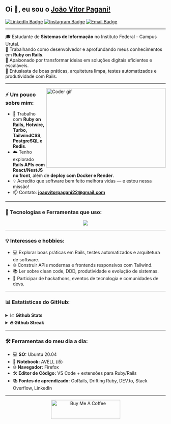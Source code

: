 ## Oi 👋, eu sou o [João Vitor Pagani!](https://github.com/joaovitorpagani99/)

[![LinkedIn Badge](https://img.shields.io/badge/-LinkedIn-0e76a8?style=flat-square&logo=linkedin&logoColor=white)](https://linkedin.com/in/jo%C3%A3o-v%C3%ADtor-pagani-998536195/)
[![Instagram Badge](https://img.shields.io/badge/-Instagram-e4405f?style=flat-square&logo=instagram&logoColor=white)](https://instagram.com/joaovitorpagani1/)
[![Email Badge](https://img.shields.io/badge/-Email-D14836?style=flat-square&logo=gmail&logoColor=white)](mailto:joaovitorpagani22@gmail.com)

---

🎓 Estudante de **Sistemas de Informação** no Instituto Federal - Campus Urutaí.  
💼 Trabalhando como desenvolvedor e aprofundando meus conhecimentos em **Ruby on Rails**.  
🚀 Apaixonado por transformar ideias em soluções digitais eficientes e escaláveis.  
🧠 Entusiasta de boas práticas, arquitetura limpa, testes automatizados e produtividade com Rails.

---

<img align="right" height="250" width="375" alt="Coder gif" src="https://raw.githubusercontent.com/iampavangandhi/iampavangandhi/master/gifs/coder.gif" />

### ⚡ Um pouco sobre mim:

- 🔧 Trabalho com **Ruby on Rails, Hotwire, Turbo, TailwindCSS, PostgreSQL e Redis**.
- ☁️ Tenho explorado **Rails APIs com React/NestJS no front**, além de **deploy com Docker e Render**.
- 💡 Acredito que software bem feito melhora vidas — e estou nessa missão!
- 📫 Contato: **joaovitorpagani22@gmail.com**
---

### 🚀 Tecnologias e Ferramentas que uso:

<p align="center">
  <a href="https://skillicons.dev">
    <img src="https://skillicons.dev/icons?i=rails,ruby,postgres,docker,redis,git,heroku,linux,github,vscode" />
  </a>
</p>

---

### 💡 Interesses e hobbies:

- 💻 Explorar boas práticas em Rails, testes automatizados e arquitetura de software.
- 🌐 Construir APIs modernas e frontends responsivos com Tailwind.
- 📚 Ler sobre clean code, DDD, produtividade e evolução de sistemas.
- 🍕 Participar de hackathons, eventos de tecnologia e comunidades de devs.

---

### 📊 Estatísticas do GitHub:

<details>
  <summary><b>📈 Github Stats</b></summary>
  <br />
  <img height="180em" src="https://github-readme-stats.vercel.app/api?username=joaovitorpagani99&show_icons=true&count_private=true&hide_border=true&theme=tokyonight" />
  <img height="180em" src="https://github-readme-stats.vercel.app/api/top-langs/?username=joaovitorpagani99&layout=compact&hide_border=true&langs_count=8&theme=tokyonight"/>
</details>

<details>
  <summary><b>🔥 Github Streak</b></summary>
  <br />
  <img height="180em" src="https://github-readme-streak-stats.herokuapp.com/?user=joaovitorpagani99&hide_border=true&theme=tokyonight" />
</details>

---

### 🛠️ Ferramentas do meu dia a dia:

- 💻 **SO:** Ubuntu 20.04
- 💼 **Notebook:** AVELL (i5)
- 🌐 **Navegador:** Firefox
- 🛠️ **Editor de Código:** VS Code + extensões para Ruby/Rails
- 📚 **Fontes de aprendizado:** GoRails, Drifting Ruby, DEV.to, Stack Overflow, LinkedIn

---

<p align="center">
  <a href="https://www.buymeacoffee.com/" target="_blank">
    <img src="https://cdn.buymeacoffee.com/buttons/v2/default-yellow.png" alt="Buy Me A Coffee" height="60px" width="217px" >
  </a>
</p>
